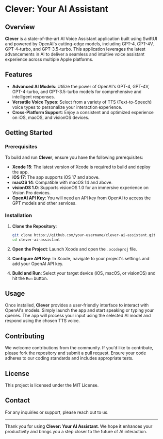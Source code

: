 # Clever: Your AI Assistant

## Overview

**Clever** is a state-of-the-art AI Voice Assistant application built using SwiftUI and powered by OpenAI's cutting-edge models, including GPT-4, GPT-4V, GPT-4-turbo, and GPT-3.5-turbo. This application leverages the latest advancements in AI to deliver a seamless and intuitive voice assistant experience across multiple Apple platforms.

## Features

- **Advanced AI Models**: Utilize the power of OpenAI's GPT-4, GPT-4V, GPT-4-turbo, and GPT-3.5-turbo models for comprehensive and intelligent responses.
- **Versatile Voice Types**: Select from a variety of TTS (Text-to-Speech) voice types to personalize your interaction experience.
- **Cross-Platform Support**: Enjoy a consistent and optimized experience on iOS, macOS, and visionOS devices.

## Getting Started

### Prerequisites

To build and run **Clever**, ensure you have the following prerequisites:

- **Xcode 15**: The latest version of Xcode is required to build and deploy the app.
- **iOS 17**: The app supports iOS 17 and above.
- **macOS 14**: Compatible with macOS 14 and above.
- **visionOS 1.0**: Supports visionOS 1.0 for an immersive experience on Vision Pro devices.
- **OpenAI API Key**: You will need an API key from OpenAI to access the GPT models and other services.

### Installation

1. **Clone the Repository**: 
    ```sh
    git clone https://github.com/your-username/clever-ai-assistant.git
    cd clever-ai-assistant
    ```

2. **Open the Project**: Launch Xcode and open the `.xcodeproj` file.
   
3. **Configure API Key**: In Xcode, navigate to your project's settings and add your OpenAI API key.

4. **Build and Run**: Select your target device (iOS, macOS, or visionOS) and hit the `Run` button.

## Usage

Once installed, **Clever** provides a user-friendly interface to interact with OpenAI's models. Simply launch the app and start speaking or typing your queries. The app will process your input using the selected AI model and respond using the chosen TTS voice.

## Contributing

We welcome contributions from the community. If you'd like to contribute, please fork the repository and submit a pull request. Ensure your code adheres to our coding standards and includes appropriate tests.

## License

This project is licensed under the MIT License.

## Contact

For any inquiries or support, please reach out to us.

---

Thank you for using **Clever: Your AI Assistant**. We hope it enhances your productivity and brings you a step closer to the future of AI interaction.
